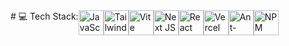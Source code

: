 <div style="display: flex; flex-wrap: wrap;">
# 💻 Tech Stack:
<img src="https://img.shields.io/badge/javascript-%23323330.svg?style=for-the-badge&logo=javascript&logoColor=%23F7DF1E" height="40" alt="JavaScript"/> 
<img src="https://img.shields.io/badge/tailwindcss-%2338B2AC.svg?style=for-the-badge&logo=tailwind-css&logoColor=white" height="40" alt="TailwindCSS"/> 
<img src="https://img.shields.io/badge/vite-%23646CFF.svg?style=for-the-badge&logo=vite&logoColor=white" height="40" alt="Vite"/> 
<img src="https://img.shields.io/badge/Next-black?style=for-the-badge&logo=next.js&logoColor=white" height="40" alt="Next JS"/> 
<img src="https://img.shields.io/badge/react-%2320232a.svg?style=for-the-badge&logo=react&logoColor=%2361DAFB" height="40" alt="React"/> 
<img src="https://img.shields.io/badge/vercel-%23000000.svg?style=for-the-badge&logo=vercel&logoColor=white" height="40" alt="Vercel"/> 
<img src="https://img.shields.io/badge/-AntDesign-%230170FE?style=for-the-badge&logo=ant-design&logoColor=white" height="40" alt="Ant-Design"/> 
<img src="https://img.shields.io/badge/NPM-%23CB3837.svg?style=for-the-badge&logo=npm&logoColor=white" height="40" alt="NPM"/>
</div>
